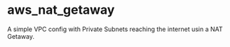 # aws_nat_getaway
A simple VPC config with Private Subnets reaching the internet usin a NAT Getaway.
